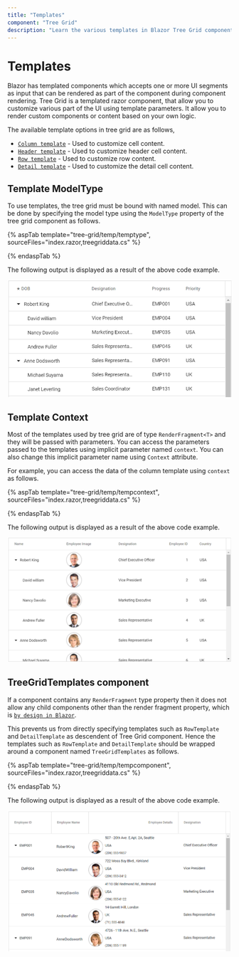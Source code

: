 ```yaml
---
title: "Templates"
component: "Tree Grid"
description: "Learn the various templates in Blazor Tree Grid component and how to use templates to customize the Tree Grid."
---
```


# Templates

Blazor has templated components which accepts one or more UI segments as input that can be rendered as part of the component during component rendering. Tree Grid is a templated razor component, that allow you to customize various part of the UI using template parameters. It allow you to render custom components or content based on your own logic.

The available template options in tree grid are as follows,

* [`Column template`](./columns/#column-template) - Used to customize cell content.
* [`Header template`](./columns/#header-template) - Used to customize header cell content.
* [`Row template`](./rows/#row-template) - Used to customize row content.
* [`Detail template`](./rows/#detail-template) - Used to customize the detail cell content.

## Template ModelType

To use templates, the tree grid must be bound with named model. This can be done by specifying the model type using the `ModelType` property of the tree grid component as follows.

{% aspTab template="tree-grid/temp/temptype", sourceFiles="index.razor,treegriddata.cs" %}

{% endaspTab %}

The following output is displayed as a result of the above code example.

![Template ModelType](images/temptype.png)

## Template Context

Most of the templates used by tree grid are of type `RenderFragment<T>` and they will be passed with parameters. You can access the parameters passed to the templates using implicit parameter named `context`. You can also change this implicit parameter name using `Context` attribute.

For example, you can access the data of the column template using `context` as follows.

{% aspTab template="tree-grid/temp/tempcontext", sourceFiles="index.razor,treegriddata.cs" %}

{% endaspTab %}

The following output is displayed as a result of the above code example.

![Template Context](images/columntemp.png)

## TreeGridTemplates component

If a component contains any `RenderFragment` type property then it does not allow any child components other than the render fragment property, which is [`by design in Blazor`](https://github.com/aspnet/AspNetCore/issues/10836).

This prevents us from directly specifying templates such as `RowTemplate` and `DetailTemplate` as descendent of Tree Grid component. Hence the templates such as `RowTemplate` and `DetailTemplate` should be wrapped around a component named `TreeGridTemplates` as follows.

{% aspTab template="tree-grid/temp/tempcomponent", sourceFiles="index.razor,treegriddata.cs" %}

{% endaspTab %}

The following output is displayed as a result of the above code example.

![TreeGridTemplates Component](images/rowtemp.png)
